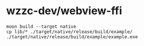 # wzzc-dev/webview-ffi

```
moon build --target native 
cp lib/* ./target/native/release/build/example/
./target/native/release/build/example/example.exe
```